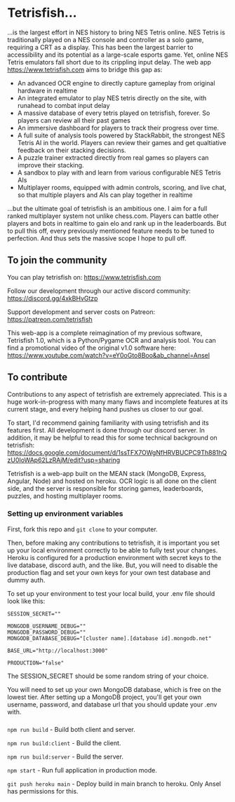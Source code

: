 # Tetrisfish...
...is the largest effort in NES history to bring NES Tetris online. NES Tetris is traditionally played on a NES console and controller as a solo game, requiring a CRT as a display. This has been the largest barrier to accessibility and its potential as a large-scale esports game. Yet, online NES Tetris emulators fall short due to its crippling input delay. The web app https://www.tetrisfish.com aims to bridge this gap as:
- An advanced OCR engine to directly capture gameplay from original hardware in realtime
- An integrated emulator to play NES tetris directly on the site, with runahead to combat input delay
- A massive database of every tetris played on tetrisfish, forever. So players can review all their past games
- An immersive dashboard for players to track their progress over time.
- A full suite of analysis tools powered by StackRabbit, the strongest NES Tetris AI in the world. Players can review their games and get qualtiative feedback on their stacking decisions.
- A puzzle trainer extracted directly from real games so players can improve their stacking.
- A sandbox to play with and learn from various configurable NES Tetris AIs
- Multiplayer rooms, equipped with admin controls, scoring, and live chat, so that multiple players and AIs can play together in realtime

...but the ultimate goal of tetrisfish is an ambitious one. I aim for a full ranked multiplayer system not unlike chess.com. Players can battle other players and bots in realtime to gain elo and rank up in the leaderboards. But to pull this off, every previously mentioned feature needs to be tuned to perfection. And thus sets the massive scope I hope to pull off.

## To join the community

You can play tetrisfish on: https://www.tetrisfish.com

Follow our development through our active discord community: https://discord.gg/4xkBHvGtzp

Support development and server costs on Patreon: https://patreon.com/tetrisfish

This web-app is a complete reimagination of my previous software, Tetrisfish 1.0, which is a Python/Pygame OCR and analysis tool. You can find a promotional video of the original v1.0 software here: https://www.youtube.com/watch?v=eY0oGto8Boo&ab_channel=Ansel

## To contribute

Contributions to any aspect of tetrisfish are extremely appreciated. This is a huge work-in-progress with many many flaws and incomplete features at its current stage, and every helping hand pushes us closer to our goal.

To start, I'd recommend gaining familiarity with using tetrisfish and its features first. All development is done through our discord server. In addition, it may be helpful to read this for some technical background on tetrisfish: https://docs.google.com/document/d/1ssTFX7OWgNfHRVBUCPC9Th881hQzU0IoWAp62LzRAjM/edit?usp=sharing

Tetrisfish is a web-app built on the MEAN stack (MongoDB, Express, Angular, Node) and hosted on heroku. OCR logic is all done on the client side, and the server is responsible for storing games, leaderboards, puzzles, and hosting multiplayer rooms.

### Setting up environment variables

First, fork this repo and `git clone` to your computer.

Then, before making any contributions to tetrisfish, it is important you set up your local environment correctly to be able to fully test your changes. Heroku is configured for a production environment with secret keys to the live database, discord auth, and the like. But, you will need to disable the production flag and set your own keys for your own test database and dummy auth.

To set up your environment to test your local build, your .env file should look like this:
```
SESSION_SECRET=""

MONGODB_USERNAME_DEBUG=""
MONGODB_PASSWORD_DEBUG=""
MONGODB_DATABASE_DEBUG="[cluster name].[database id].mongodb.net"

BASE_URL="http://localhost:3000"

PRODUCTION="false"
```

The SESSION_SECRET should be some random string of your choice.

You will need to set up your own MongoDB database, which is free on the lowest tier. After setting up a MongoDB project, you'll get your own username, password, and database url that you should update your .env with.

### 

`npm run build` - Build both client and server.

`npm run build:client` - Build the client.

`npm run build:server` - Build the server.

`npm start` - Run full application in production mode.

`git push heroku main` - Deploy build in main branch to heroku. Only Ansel has permissions for this.